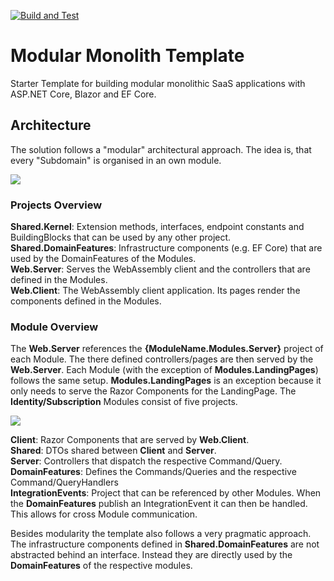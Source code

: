 [![Build and Test](https://github.com/DavidEggenberger/ASPNETCore.Blazor.ModularMonolith.Template/actions/workflows/Build_Test.yml/badge.svg)](https://github.com/DavidEggenberger/ASPNETCore.Blazor.ModularMonolith.Template/actions/workflows/Build_Test.yml)

# Modular Monolith Template

Starter Template for building modular monolithic SaaS applications with ASP.NET Core, Blazor and EF Core.

## Architecture

The solution follows a "modular" architectural approach. The idea is, that every "Subdomain" is organised in an own module. 

<img src="https://raw.githubusercontent.com/DavidEggenberger/ModularMonolith.SaaS.Template/main/Assets/ArchitectureOverview.png" />

### Projects Overview

**Shared.Kernel**: Extension methods, interfaces, endpoint constants and BuildingBlocks that can be used by any other project. <br/>
**Shared.DomainFeatures**: Infrastructure components (e.g. EF Core) that are used by the DomainFeatures of the Modules.<br/> 
**Web.Server**: Serves the WebAssembly client and the controllers that are defined in the Modules.<br/>
**Web.Client**: The WebAssembly client application. Its pages render the components defined in the Modules.<br/>

### Module Overview

The **Web.Server** references the **{ModuleName.Modules.Server}** project of each Module. The there defined controllers/pages are then served by the **Web.Server**. Each Module (with the exception of **Modules.LandingPages**) follows the same setup. **Modules.LandingPages** is an exception because it only needs to serve the Razor Components for the LandingPage. The **Identity/Subscription** Modules consist of five projects.

<img src="https://raw.githubusercontent.com/DavidEggenberger/ModularMonolith.SaaS.Template/main/Assets/ModuleOverview.png" />

**Client**: Razor Components that are served by **Web.Client**. <br/>
**Shared**: DTOs shared between **Client** and **Server**. <br/> 
**Server**: Controllers that dispatch the respective Command/Query. <br/>
**DomainFeatures**: Defines the Commands/Queries and the respective Command/QueryHandlers <br/>
**IntegrationEvents**: Project that can be referenced by other Modules. When the **DomainFeatures** publish an IntegrationEvent it can then be handled. This allows for cross Module communication.

Besides modularity the template also follows a very pragmatic approach. The infrastructure components defined in **Shared.DomainFeatures** are not abstracted behind an interface. Instead they are directly used by the **DomainFeatures** of the respective modules. 

